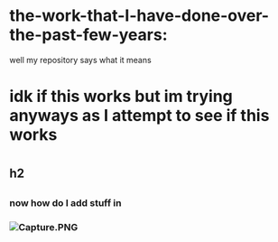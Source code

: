 


# the-work-that-I-have-done-over-the-past-few-years:

well my repository says what it means


<h1> idk if this works but im trying anyways as I attempt to see if this works<h1/>
 <h2>h2<h2/>
  <h3>now how do I add stuff in<h3/>
   <img src="/gust212920/the-work-that-I-have-done-over-the-past-few-years/blob/master/Capture.PNG?raw=true" alt="Capture.PNG">
